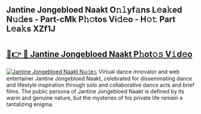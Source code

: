 ## Jantine Jongebloed Naakt O𝚗𝚕yf𝚊ns L𝚎a𝚔ed N𝚞𝚍es - Part-cMk P𝚑𝚘tos Vi𝚍𝚎o - H𝚘𝚝 Part L𝚎a𝚔s XZf1J

# <h2><a href="http://kf5w9v.oniu.top/?m=Jantine+Jongebloed+Naakt">🔗👉 🔴 Jantine Jongebloed Naakt P𝚑ot𝚘𝚜 V𝚒d𝚎o</a></h2>

[![Jantine Jongebloed Naakt Nu𝚍e𝚜](https://i.imgur.com/0qMVB7G.gif)](http://kf5w9v.oniu.top/?m=Jantine+Jongebloed+Naakt)
Virtual dance innovator and web entertainer Jantine Jongebloed Naakt, celebrated for disseminating dance and lifestyle inspiration through solo and collaborative dance acts and brief films. The public persona of Jantine Jongebloed Naakt is defined by its warm and genuine nature, but the mysteries of his private life remain a tantalizing enigma.  
